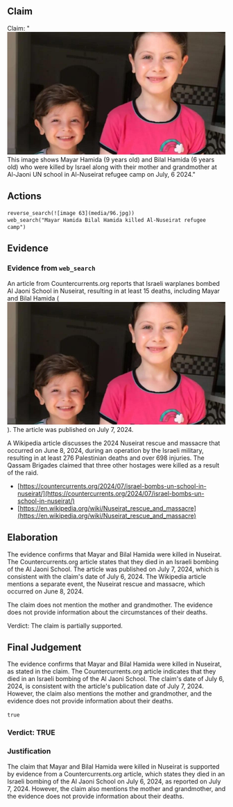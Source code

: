 ## Claim
Claim: "![image 63](media/96.jpg) This image shows Mayar Hamida (9 years old) and Bilal Hamida (6 years old) who were killed by Israel along with their mother and grandmother at Al-Jaoni UN school in Al-Nuseirat refugee camp on July, 6 2024."

## Actions
```
reverse_search(![image 63](media/96.jpg))
web_search("Mayar Hamida Bilal Hamida killed Al-Nuseirat refugee camp")
```

## Evidence
### Evidence from `web_search`
An article from Countercurrents.org reports that Israeli warplanes bombed Al Jaoni School in Nuseirat, resulting in at least 15 deaths, including Mayar and Bilal Hamida (![image 63](media/96.jpg)). The article was published on July 7, 2024.

A Wikipedia article discusses the 2024 Nuseirat rescue and massacre that occurred on June 8, 2024, during an operation by the Israeli military, resulting in at least 276 Palestinian deaths and over 698 injuries. The Qassam Brigades claimed that three other hostages were killed as a result of the raid.
*   [https://countercurrents.org/2024/07/israel-bombs-un-school-in-nuseirat/](https://countercurrents.org/2024/07/israel-bombs-un-school-in-nuseirat/)
*   [https://en.wikipedia.org/wiki/Nuseirat_rescue_and_massacre](https://en.wikipedia.org/wiki/Nuseirat_rescue_and_massacre)


## Elaboration
The evidence confirms that Mayar and Bilal Hamida were killed in Nuseirat. The Countercurrents.org article states that they died in an Israeli bombing of the Al Jaoni School. The article was published on July 7, 2024, which is consistent with the claim's date of July 6, 2024. The Wikipedia article mentions a separate event, the Nuseirat rescue and massacre, which occurred on June 8, 2024.

The claim does not mention the mother and grandmother. The evidence does not provide information about the circumstances of their deaths.

Verdict: The claim is partially supported.


## Final Judgement
The evidence confirms that Mayar and Bilal Hamida were killed in Nuseirat, as stated in the claim. The Countercurrents.org article indicates that they died in an Israeli bombing of the Al Jaoni School. The claim's date of July 6, 2024, is consistent with the article's publication date of July 7, 2024. However, the claim also mentions the mother and grandmother, and the evidence does not provide information about their deaths.

`true`

### Verdict: TRUE

### Justification
The claim that Mayar and Bilal Hamida were killed in Nuseirat is supported by evidence from a Countercurrents.org article, which states they died in an Israeli bombing of the Al Jaoni School on July 6, 2024, as reported on July 7, 2024. However, the claim also mentions the mother and grandmother, and the evidence does not provide information about their deaths.
